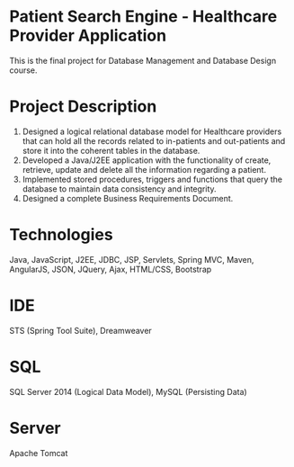 # Patient Search Engine - Healthcare Provider Application
This is the final project for Database Management and Database Design course.

# Project Description
1. Designed a logical relational database model for Healthcare providers that can hold all the records related to in-patients and out-patients and store it into the coherent tables in the database. 
2. Developed a Java/J2EE application with the functionality of create, retrieve, update and delete all the information regarding a patient.
3. Implemented stored procedures, triggers and functions that query the database to maintain data consistency and integrity.
4. Designed a complete Business Requirements Document.

# Technologies
Java, JavaScript, J2EE, JDBC, JSP, Servlets, Spring MVC, Maven, AngularJS, JSON, JQuery, Ajax, HTML/CSS, Bootstrap

# IDE
STS (Spring Tool Suite), Dreamweaver

# SQL
SQL Server 2014 (Logical Data Model), MySQL (Persisting Data)

# Server
Apache Tomcat
